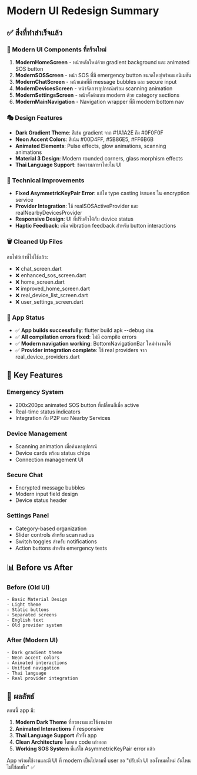 # Modern UI Redesign Summary

## ✅ สิ่งที่ทำสำเร็จแล้ว

### 🎨 Modern UI Components ที่สร้างใหม่
1. **ModernHomeScreen** - หน้าหลักใหม่ด้วย gradient background และ animated SOS button
2. **ModernSOSScreen** - หน้า SOS ที่มี emergency button ขนาดใหญ่พร้อมแอนิเมชัน
3. **ModernChatScreen** - หน้าแชทที่มี message bubbles และ secure input
4. **ModernDevicesScreen** - หน้าจัดการอุปกรณ์พร้อม scanning animation
5. **ModernSettingsScreen** - หน้าตั้งค่าแบบ modern ด้วย category sections
6. **ModernMainNavigation** - Navigation wrapper ที่มี modern bottom nav

### 🎭 Design Features
- **Dark Gradient Theme**: สีเข้ม gradient จาก #1A1A2E ถึง #0F0F0F
- **Neon Accent Colors**: สีเน้น #00D4FF, #5B86E5, #FF6B6B
- **Animated Elements**: Pulse effects, glow animations, scanning animations
- **Material 3 Design**: Modern rounded corners, glass morphism effects
- **Thai Language Support**: ข้อความภาษาไทยใน UI

### 🔧 Technical Improvements
- **Fixed AsymmetricKeyPair Error**: แก้ไข type casting issues ใน encryption service
- **Provider Integration**: ใช้ realSOSActiveProvider และ realNearbyDevicesProvider
- **Responsive Design**: UI ที่ปรับตัวได้กับ device status
- **Haptic Feedback**: เพิ่ม vibration feedback สำหรับ button interactions

### 🗑️ Cleaned Up Files
ลบไฟล์เก่าที่ไม่ใช้แล้ว:
- ❌ chat_screen.dart
- ❌ enhanced_sos_screen.dart  
- ❌ home_screen.dart
- ❌ improved_home_screen.dart
- ❌ real_device_list_screen.dart
- ❌ user_settings_screen.dart

### 📱 App Status
- ✅ **App builds successfully**: flutter build apk --debug ผ่าน
- ✅ **All compilation errors fixed**: ไม่มี compile errors
- ✅ **Modern navigation working**: BottomNavigationBar ใหม่ทำงานได้
- ✅ **Provider integration complete**: ใช้ real providers จาก real_device_providers.dart

## 🚀 Key Features

### Emergency System
- 200x200px animated SOS button ที่เปลี่ยนสีเมื่อ active
- Real-time status indicators
- Integration กับ P2P และ Nearby Services

### Device Management  
- Scanning animation เมื่อค้นหาอุปกรณ์
- Device cards พร้อม status chips
- Connection management UI

### Secure Chat
- Encrypted message bubbles
- Modern input field design
- Device status header

### Settings Panel
- Category-based organization
- Slider controls สำหรับ scan radius
- Switch toggles สำหรับ notifications
- Action buttons สำหรับ emergency tests

## 📊 Before vs After

### Before (Old UI)
```
- Basic Material Design
- Light theme
- Static buttons
- Separated screens
- English text
- Old provider system
```

### After (Modern UI)
```
- Dark gradient theme
- Neon accent colors
- Animated interactions
- Unified navigation
- Thai language
- Real provider integration
```

## 🎯 ผลลัพธ์

ตอนนี้ app มี:
1. **Modern Dark Theme** ที่สวยงามและใช้งานง่าย
2. **Animated Interactions** ที่ responsive
3. **Thai Language Support** ทั่วทั้ง app
4. **Clean Architecture** โดยลบ code เก่าออก
5. **Working SOS System** ที่แก้ไข AsymmetricKeyPair error แล้ว

App พร้อมใช้งานและมี UI ที่ modern เป็นไปตามที่ user ขอ "ปรับน้ำ UI ของั้งหมดใหม่ อันไหนไม่ใช้ลบทิ้ง" ✅